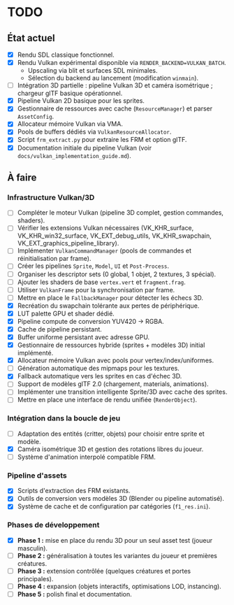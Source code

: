 # TODO

## État actuel

- [x] Rendu SDL classique fonctionnel.
- [x] Rendu Vulkan expérimental disponible via `RENDER_BACKEND=VULKAN_BATCH`.
  - Upscaling via blit et surfaces SDL minimales.
  - Sélection du backend au lancement (modification `winmain`).
- [ ] Intégration 3D partielle : pipeline Vulkan 3D et caméra isométrique ; chargeur glTF basique opérationnel.
- [x] Pipeline Vulkan 2D basique pour les sprites.
- [x] Gestionnaire de ressources avec cache (`ResourceManager`) et parser `AssetConfig`.
- [x] Allocateur mémoire Vulkan via VMA.
- [x] Pools de buffers dédiés via `VulkanResourceAllocator`.
- [x] Script `frm_extract.py` pour extraire les FRM et option glTF.
- [x] Documentation initiale du pipeline Vulkan (voir `docs/vulkan_implementation_guide.md`).

## À faire

### Infrastructure Vulkan/3D
- [ ] Compléter le moteur Vulkan (pipeline 3D complet, gestion commandes, shaders).
- [ ] Vérifier les extensions Vulkan nécessaires (VK_KHR_surface, VK_KHR_win32_surface, VK_EXT_debug_utils, VK_KHR_swapchain, VK_EXT_graphics_pipeline_library).
- [ ] Implémenter `VulkanCommandManager` (pools de commandes et réinitialisation par frame).
- [ ] Créer les pipelines `Sprite`, `Model`, `UI` et `Post-Process`.
- [ ] Organiser les descriptor sets (0 global, 1 objet, 2 textures, 3 spécial).
- [ ] Ajouter les shaders de base `vertex.vert` et `fragment.frag`.
- [ ] Utiliser `VulkanFrame` pour la synchronisation par frame.
- [ ] Mettre en place le `FallbackManager` pour détecter les échecs 3D.
- [x] Recréation du swapchain tolérante aux pertes de périphérique.
- [x] LUT palette GPU et shader dédié.
- [x] Pipeline compute de conversion YUV420 → RGBA.
- [x] Cache de pipeline persistant.
- [x] Buffer uniforme persistant avec adresse GPU.
- [x] Gestionnaire de ressources hybride (sprites + modèles 3D) initial implémenté.
- [x] Allocateur mémoire Vulkan avec pools pour vertex/index/uniformes.
- [ ] Génération automatique des mipmaps pour les textures.
- [x] Fallback automatique vers les sprites en cas d'échec 3D.
- [ ] Support de modèles glTF 2.0 (chargement, materials, animations).
- [ ] Implémenter une transition intelligente Sprite/3D avec cache des sprites.
- [ ] Mettre en place une interface de rendu unifiée (`RenderObject`).

### Intégration dans la boucle de jeu
- [ ] Adaptation des entités (critter, objets) pour choisir entre sprite et modèle.
- [x] Caméra isométrique 3D et gestion des rotations libres du joueur.
- [ ] Système d'animation interpolé compatible FRM.

### Pipeline d'assets
- [x] Scripts d'extraction des FRM existants.
- [x] Outils de conversion vers modèles 3D (Blender ou pipeline automatisé).
- [x] Système de cache et de configuration par catégories (`f1_res.ini`).

### Phases de développement
- [x] **Phase 1 :** mise en place du rendu 3D pour un seul asset test (joueur masculin).
- [ ] **Phase 2 :** généralisation à toutes les variantes du joueur et premières créatures.
- [ ] **Phase 3 :** extension contrôlée (quelques créatures et portes principales).
- [ ] **Phase 4 :** expansion (objets interactifs, optimisations LOD, instancing).
- [ ] **Phase 5 :** polish final et documentation.
